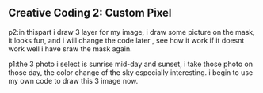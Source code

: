 ## Creative Coding 2: Custom Pixel

p2:in thispart i draw 3 layer for my image, i draw some picture on the mask, it looks fun, and i will change the code later  , see how it work if it doesnt work well i have sraw the mask again.

p1:the 3 photo i select is sunrise mid-day and sunset, i take those photo on those day, the color change of the sky especially interesting. i begin  to use my own code to draw this 3 image now.

